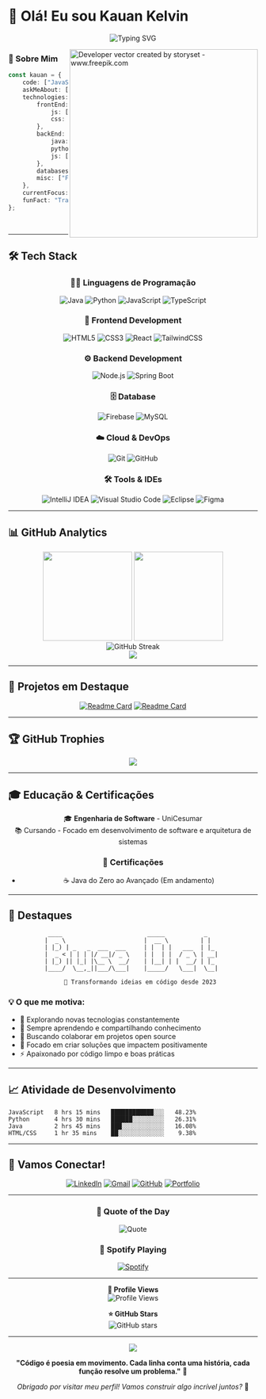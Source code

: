 # 👋 Olá! Eu sou Kauan Kelvin

<div align="center">
  
![Typing SVG](https://readme-typing-svg.herokuapp.com?font=Fira+Code&size=30&duration=3000&pause=1000&color=00D9FF&center=true&vCenter=true&width=650&lines=Desenvolvedor+Full+Stack;Estudante+de+Engenharia+de+Software;Apaixonado+por+Tecnologia;Sempre+Aprendendo+%F0%9F%9A%80)

</div>

<img align="right" alt="Developer vector created by storyset - www.freepik.com" height="380" src="https://user-images.githubusercontent.com/74038190/229223263-cf2e4b07-2615-4f87-9c38-e37600f8381a.gif">

### 🚀 Sobre Mim

```typescript
const kauan = {
    code: ["JavaScript", "TypeScript", "Python", "Java"],
    askMeAbout: ["web dev", "tech", "app dev", "photography"],
    technologies: {
        frontEnd: {
            js: ["React", "Vue"],
            css: ["Sass", "Tailwind", "Bootstrap"]
        },
        backEnd: {
            java: ["Spring Boot"],
            python: ["Flask"],
            js: ["Node", "Express"]
        },
        databases: ["MySQL"],
        misc: ["Firebase"]
    },
    currentFocus: "Construindo experiências web incríveis",
    funFact: "Transformo café em código ☕→💻"
};
```

<br>

---

## 🛠️ Tech Stack

<div align="center">

### 👨‍💻 Linguagens de Programação
![Java](https://img.shields.io/badge/Java-ED8B00?style=for-the-badge&logo=openjdk&logoColor=white)
![Python](https://img.shields.io/badge/Python-FFD43B?style=for-the-badge&logo=python&logoColor=blue)
![JavaScript](https://img.shields.io/badge/JavaScript-F7DF1E?style=for-the-badge&logo=javascript&logoColor=black)
![TypeScript](https://img.shields.io/badge/TypeScript-007ACC?style=for-the-badge&logo=typescript&logoColor=white)

### 🎨 Frontend Development
![HTML5](https://img.shields.io/badge/HTML5-E34F26?style=for-the-badge&logo=html5&logoColor=white)
![CSS3](https://img.shields.io/badge/CSS3-1572B6?style=for-the-badge&logo=css3&logoColor=white)
![React](https://img.shields.io/badge/React-20232A?style=for-the-badge&logo=react&logoColor=61DAFB)
![TailwindCSS](https://img.shields.io/badge/Tailwind_CSS-38B2AC?style=for-the-badge&logo=tailwind-css&logoColor=white)

### ⚙️ Backend Development
![Node.js](https://img.shields.io/badge/Node.js-339933?style=for-the-badge&logo=nodedotjs&logoColor=white)
![Spring Boot](https://img.shields.io/badge/Spring_Boot-F2F4F9?style=for-the-badge&logo=spring-boot)

### 🗄️ Database
![Firebase](https://img.shields.io/badge/Firebase-4EA94B?style=for-the-badge&logo=firebase&logoColor=white)
![MySQL](https://img.shields.io/badge/MySQL-005C84?style=for-the-badge&logo=mysql&logoColor=white)

### ☁️ Cloud & DevOps
![Git](https://img.shields.io/badge/Git-F05032?style=for-the-badge&logo=git&logoColor=white)
![GitHub](https://img.shields.io/badge/GitHub-100000?style=for-the-badge&logo=github&logoColor=white)

### 🛠️ Tools & IDEs
![IntelliJ IDEA](https://img.shields.io/badge/IntelliJ_IDEA-000000.svg?style=for-the-badge&logo=intellij-idea&logoColor=white)
![Visual Studio Code](https://img.shields.io/badge/Visual_Studio_Code-0078D4?style=for-the-badge&logo=visual%20studio%20code&logoColor=white)
![Eclipse](https://img.shields.io/badge/Eclipse-2C2255?style=for-the-badge&logo=eclipse&logoColor=white)
![Figma](https://img.shields.io/badge/Figma-F24E1E?style=for-the-badge&logo=figma&logoColor=white)

</div>

---

## 📊 GitHub Analytics

<div align="center">
  <img height="180em" src="https://github-readme-stats.vercel.app/api?username=kauankelvin7&show_icons=true&theme=tokyonight&include_all_commits=true&count_private=true"/>
  <img height="180em" src="https://github-readme-stats.vercel.app/api/top-langs/?username=kauankelvin7&layout=compact&langs_count=8&theme=tokyonight"/>
</div>

<div align="center">
  <img src="https://github-readme-streak-stats.herokuapp.com/?user=kauankelvin7&theme=tokyonight" alt="GitHub Streak" />
</div>

<div align="center">
  <img src="https://github-readme-activity-graph.vercel.app/graph?username=kauankelvin7&theme=tokyo-night&hide_border=true" />
</div>

---

## 🎯 Projetos em Destaque

<div align="center">

[![Readme Card](https://github-readme-stats.vercel.app/api/pin/?username=kauankelvin7&repo=Jogo-de-Xadrez&theme=tokyonight)](https://github.com/kauankelvin7/Jogo-de-Xadrez)
[![Readme Card](https://github-readme-stats.vercel.app/api/pin/?username=kauankelvin7&repo=ControleDeGastos&theme=tokyonight)](https://github.com/kauankelvin7/ControleDeGastos)

</div>

---

## 🏆 GitHub Trophies

<div align="center">
  <img src="https://github-profile-trophy.vercel.app/?username=kauankelvin7&theme=tokyonight&no-frame=false&no-bg=false&margin-w=4"/>
</div>

---

## 🎓 Educação & Certificações

<div align="center">

🎓 **Engenharia de Software** - UniCesumar  
📚 Cursando - Focado em desenvolvimento de software e arquitetura de sistemas

### 🏅 Certificações
- ☕ Java do Zero ao Avançado (Em andamento)

</div>

---

## 🌟 Destaques

<div align="center">

```ascii
  ____                        _____           _     
 |  _ \                      |  __ \         | |    
 | |_) | _   _  ___  ___     | |  | |   ___  | |_   
 |  _ < | | | |/ __|/ _ \    | |  | |  / _ \ | __|  
 | |_) || |_| |\__ \  __/    | |__| | |  __/ | |_   
 |____/  \__,_||___/\___|    |_____/   \___|  \__|  
                                                    
    🚀 Transformando ideias em código desde 2023
```

</div>

### 💡 O que me motiva:
- 🔭 Explorando novas tecnologias constantemente
- 🌱 Sempre aprendendo e compartilhando conhecimento
- 👯 Buscando colaborar em projetos open source
- 🎯 Focado em criar soluções que impactem positivamente
- ⚡ Apaixonado por código limpo e boas práticas

---

## 📈 Atividade de Desenvolvimento

<!--START_SECTION:waka-->
```text
JavaScript   8 hrs 15 mins   ████████████░░░   48.23% 
Python       4 hrs 30 mins   ██████░░░░░░░░░   26.31% 
Java         2 hrs 45 mins   ███░░░░░░░░░░░░   16.08% 
HTML/CSS     1 hr 35 mins    ██░░░░░░░░░░░░░    9.38%
```
<!--END_SECTION:waka-->

---

## 🤝 Vamos Conectar!

<div align="center">

[![LinkedIn](https://img.shields.io/badge/LinkedIn-0077B5?style=for-the-badge&logo=linkedin&logoColor=white)](https://www.linkedin.com/in/kauan-kelvin-9069602a5/)
[![Gmail](https://img.shields.io/badge/Gmail-D14836?style=for-the-badge&logo=gmail&logoColor=white)](mailto:kelvinkauan722@gmail.com)
[![GitHub](https://img.shields.io/badge/GitHub-100000?style=for-the-badge&logo=github&logoColor=white)](https://github.com/kauankelvin7)
[![Portfolio](https://img.shields.io/badge/Portfolio-FF5722?style=for-the-badge&logo=todoist&logoColor=white)](https://seu-portfolio.com)

</div>

---

<div align="center">

### 💭 Quote of the Day
![Quote](https://quotes-github-readme.vercel.app/api?type=horizontal&theme=tokyonight)

### 🎵 Spotify Playing
[![Spotify](https://spotify-recently-played-readme.vercel.app/api?user=seu_usuario_spotify)](https://open.spotify.com/user/seu_usuario_spotify)

</div>

---

<div align="center">

**👀 Profile Views**  
![Profile Views](https://komarev.com/ghpvc/?username=kauankelvin7&color=0e75b6&style=for-the-badge)

**⭐ GitHub Stars**  
![GitHub stars](https://img.shields.io/github/stars/kauankelvin7?style=for-the-badge)

</div>

---

<div align="center">
  <img src="https://capsule-render.vercel.app/api?type=waving&color=gradient&height=100&section=footer"/>
</div>

<div align="center">
  
**"Código é poesia em movimento. Cada linha conta uma história, cada função resolve um problema."** 💫

*Obrigado por visitar meu perfil! Vamos construir algo incrível juntos?* 🚀

</div>
